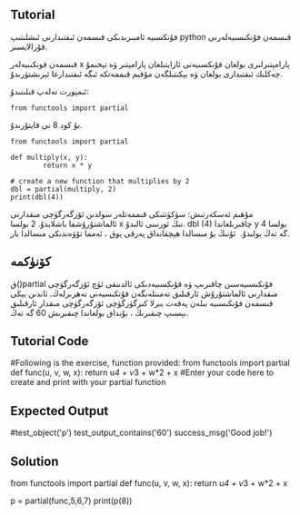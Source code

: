 Tutorial
--------

فۇنكسىيە ئامبىرىدىكى قىسمەن ئىقتىدارنى ئىشلىتىپ python قىسمەن فۇنكىسىيەلەرنى قۇرالايسىز.

قىسمەن فونكىىيەلەر x پارامېتىرلىرى بولغان فۇنكسىيەنى ئازايتىلغان پارامېتىر ۋە تېخىمۇ چەكلىك ئىقتىدارى بولغان ۋە بېكىتىلگەن مۇقىم قىممەتكە ئىگە ئىقتىدارغا ئېرىشتۈرىدۇ.

ئىمپورت تەلەپ قىلىنىدۇ:

    from functools import partial

بۇ كود 8 نى قايتۇرىدۇ.

    from functools import partial
    
    def multiply(x, y):
            return x * y
    
    # create a new function that multiplies by 2
    dbl = partial(multiply, 2)
    print(dbl(4))

مۇھىم ئەسكەرتىش: سۈكۈتتىكى قىممەتلەر سولدىن ئۆزگەرگۈچى مىقدارنى ئالماشتۇرۇشقا باشلايدۇ.  2 بولسا x نىڭ ئورنىنى ئالىدۇ.
dbl (4) چاقىرىلغاندا y بولسا 4 گە تەڭ بولىدۇ.  ئۇنىڭ بۇ مىسالدا ھېچقانداق پەرقى يوق ، ئەمما تۆۋەندىكى مىسالدا بار.

كۆنۈكمە
--------
ق()partial فۇنكىسىيەسىن چاقىرىپ ۋە فۇنكسىيەدىكى ئالدىنقى ئۈچ ئۆزگەرگۈچى مىقدارنى ئالماشتۇرۇش ئارقىلىق تەمىنلەنگەن فۇنكىسيەنى تەھرىرلەڭ. ئاندىن يېڭى قىسمەن فۇنكىسىيە بىلەن پەقەت بىرلا كىرگۈزگۈچى ئۆزگەرگۈچى مىقدار ئارقىلىق بېسىپ چىقىرىڭ ، بۇنداق بولغاندا چىقىرىش 60 گە تەڭ.


Tutorial Code
-------------
#Following is the exercise, function provided:
from functools import partial
def func(u, v, w, x):
    return u*4 + v*3 + w*2 + x
#Enter your code here to create and print with your partial function

Expected Output
---------------
#test_object('p')
test_output_contains('60')
success_msg('Good job!')

Solution
--------
from functools import partial
def func(u, v, w, x):
    return u*4 + v*3 + w*2 + x

p = partial(func,5,6,7)
print(p(8))
